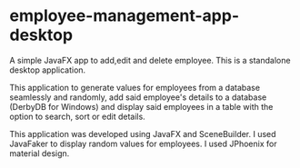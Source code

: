 # employee-management-app-desktop
A simple JavaFX app to add,edit and delete employee.
This is a standalone desktop application.

 This application to generate values for employees from a database seamlessly and randomly, add said employee's details to a database (DerbyDB for Windows) and display said employees in a table with the option to search, sort or edit details.

This application was developed using JavaFX and SceneBuilder. I used JavaFaker to display random values for employees. I used JPhoenix for material design.
